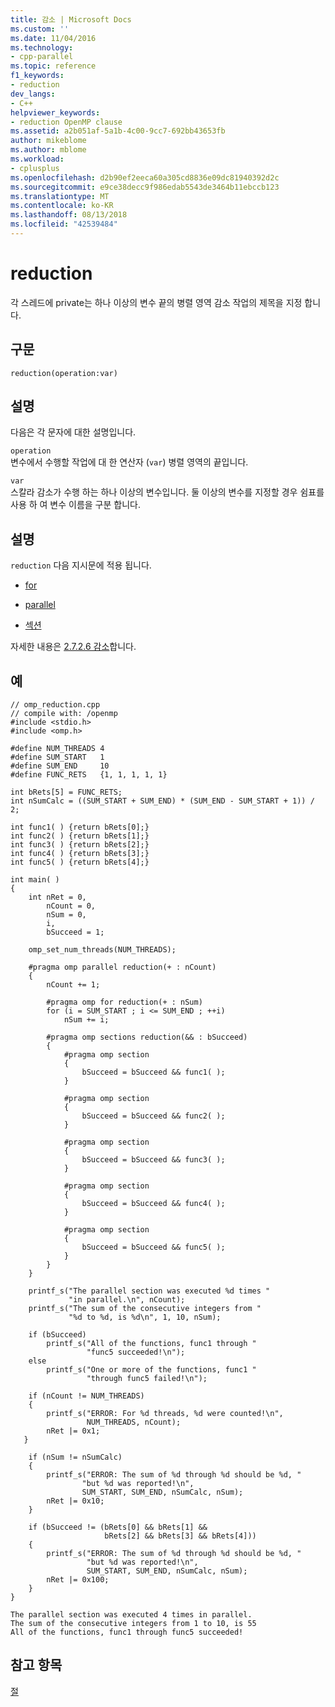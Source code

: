 ```yaml
---
title: 감소 | Microsoft Docs
ms.custom: ''
ms.date: 11/04/2016
ms.technology:
- cpp-parallel
ms.topic: reference
f1_keywords:
- reduction
dev_langs:
- C++
helpviewer_keywords:
- reduction OpenMP clause
ms.assetid: a2b051af-5a1b-4c00-9cc7-692bb43653fb
author: mikeblome
ms.author: mblome
ms.workload:
- cplusplus
ms.openlocfilehash: d2b90ef2eeca60a305cd8836e09dc81940392d2c
ms.sourcegitcommit: e9ce38decc9f986edab5543de3464b11ebccb123
ms.translationtype: MT
ms.contentlocale: ko-KR
ms.lasthandoff: 08/13/2018
ms.locfileid: "42539484"
---
```

# <a name="reduction"></a>reduction
각 스레드에 private는 하나 이상의 변수 끝의 병렬 영역 감소 작업의 제목을 지정 합니다.  
  
## <a name="syntax"></a>구문  
  
```  
reduction(operation:var)  
```  
  
## <a name="remarks"></a>설명  
 다음은 각 문자에 대한 설명입니다.  
  
 `operation`  
 변수에서 수행할 작업에 대 한 연산자 (`var`) 병렬 영역의 끝입니다.  
  
 `var`  
 스칼라 감소가 수행 하는 하나 이상의 변수입니다. 둘 이상의 변수를 지정할 경우 쉼표를 사용 하 여 변수 이름을 구분 합니다.  
  
## <a name="remarks"></a>설명  
 `reduction` 다음 지시문에 적용 됩니다.  
  
-   [for](../../../parallel/openmp/reference/for-openmp.md)  
  
-   [parallel](../../../parallel/openmp/reference/parallel.md)  
  
-   [섹션](../../../parallel/openmp/reference/sections-openmp.md)  
  
 자세한 내용은 [2.7.2.6 감소](../../../parallel/openmp/2-7-2-6-reduction.md)합니다.  
  
## <a name="example"></a>예  
  
```  
// omp_reduction.cpp  
// compile with: /openmp  
#include <stdio.h>  
#include <omp.h>  
  
#define NUM_THREADS 4  
#define SUM_START   1  
#define SUM_END     10  
#define FUNC_RETS   {1, 1, 1, 1, 1}  
  
int bRets[5] = FUNC_RETS;  
int nSumCalc = ((SUM_START + SUM_END) * (SUM_END - SUM_START + 1)) / 2;  
  
int func1( ) {return bRets[0];}  
int func2( ) {return bRets[1];}  
int func3( ) {return bRets[2];}  
int func4( ) {return bRets[3];}  
int func5( ) {return bRets[4];}  
  
int main( )   
{  
    int nRet = 0,   
        nCount = 0,   
        nSum = 0,   
        i,   
        bSucceed = 1;  
  
    omp_set_num_threads(NUM_THREADS);  
  
    #pragma omp parallel reduction(+ : nCount)  
    {  
        nCount += 1;  
  
        #pragma omp for reduction(+ : nSum)  
        for (i = SUM_START ; i <= SUM_END ; ++i)  
            nSum += i;  
  
        #pragma omp sections reduction(&& : bSucceed)  
        {  
            #pragma omp section  
            {  
                bSucceed = bSucceed && func1( );  
            }    
  
            #pragma omp section  
            {  
                bSucceed = bSucceed && func2( );  
            }  
  
            #pragma omp section  
            {  
                bSucceed = bSucceed && func3( );  
            }  
  
            #pragma omp section  
            {  
                bSucceed = bSucceed && func4( );  
            }  
  
            #pragma omp section  
            {  
                bSucceed = bSucceed && func5( );  
            }  
        }  
    }  
  
    printf_s("The parallel section was executed %d times "  
             "in parallel.\n", nCount);  
    printf_s("The sum of the consecutive integers from "  
             "%d to %d, is %d\n", 1, 10, nSum);  
  
    if (bSucceed)  
        printf_s("All of the functions, func1 through "  
                 "func5 succeeded!\n");  
    else  
        printf_s("One or more of the functions, func1 "  
                 "through func5 failed!\n");  
  
    if (nCount != NUM_THREADS)   
    {  
        printf_s("ERROR: For %d threads, %d were counted!\n",   
                 NUM_THREADS, nCount);  
        nRet |= 0x1;  
   }  
  
    if (nSum != nSumCalc)   
    {  
        printf_s("ERROR: The sum of %d through %d should be %d, "  
                "but %d was reported!\n",   
                SUM_START, SUM_END, nSumCalc, nSum);  
        nRet |= 0x10;  
    }  
  
    if (bSucceed != (bRets[0] && bRets[1] &&   
                     bRets[2] && bRets[3] && bRets[4]))   
    {  
        printf_s("ERROR: The sum of %d through %d should be %d, "  
                 "but %d was reported!\n",   
                 SUM_START, SUM_END, nSumCalc, nSum);  
        nRet |= 0x100;  
    }  
}  
```  
  
```Output  
The parallel section was executed 4 times in parallel.  
The sum of the consecutive integers from 1 to 10, is 55  
All of the functions, func1 through func5 succeeded!  
```  
  
## <a name="see-also"></a>참고 항목  
 [절](../../../parallel/openmp/reference/openmp-clauses.md)